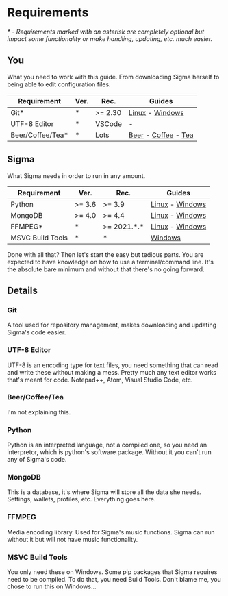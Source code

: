 # Requirements

*\* - Requirements marked with an asterisk are completely optional
but impact some functionality or make handling, updating, etc. much easier.*

## You

What you need to work with this guide.
From downloading Sigma herself to being able to edit configuration files.

| Requirement | Ver. | Rec. | Guides |
--------------|------|------|---------
|Git*| \* | >= 2.30 | [Linux](../setup/linux/package) - [Windows](../setup/windows/git) |
|UTF-8 Editor| \* | VSCode | - |
|Beer/Coffee/Tea*| \* | Lots | [Beer](https://www.wikihow.com/Drink-Beer) - [Coffee](https://www.wikihow.com/Start-Drinking-Coffee) - [Tea](https://www.wikihow.com/Drink-Tea) |

## Sigma

What Sigma needs in order to run in any amount.

| Requirement | Ver. | Rec. | Guides |
--------------|------|------|---------
|Python| >= 3.6 | >= 3.9 | [Linux](../setup/linux/python) - [Windows](../setup/windows/python) |
|MongoDB| >= 4.0 | >= 4.4 | [Linux](../setup/linux/mongo) - [Windows](../setup/windows/mongo) |
|FFMPEG*| \* | >= 2021.\*.\* | [Linux](../setup/linux/package) - [Windows](../setup/windows/ffmpeg) |
|MSVC Build Tools | \* | \* | [Windows](../setup/windows/msvc)

Done with all that? Then let's start the easy but tedious parts.
You are expected to have knowledge on how to use a terminal/command line.
It's the absolute bare minimum and without that there's no going forward.

## Details

### Git

A tool used for repository management,
makes downloading and updating Sigma's code easier.

### UTF-8 Editor

UTF-8 is an encoding type for text files,
you need something that can read and write these without making a mess.
Pretty much any text editor works that's meant for code.
Notepad++, Atom, Visual Studio Code, etc.

### Beer/Coffee/Tea

I'm not explaining this.

### Python

Python is an interpreted language, not a compiled one,
so you need an interpretor, which is python's software package.
Without it you can't run any of Sigma's code.

### MongoDB

This is a database, it's where Sigma will store all the data she needs.
Settings, wallets, profiles, etc. Everything goes here.

### FFMPEG

Media encoding library. Used for Sigma's music functions.
Sigma can run without it but will not have music functionality.

### MSVC Build Tools

You only need these on Windows.
Some pip packages that Sigma requires need to be compiled.
To do that, you need Build Tools.
Don't blame me, you chose to run this on Windows...
